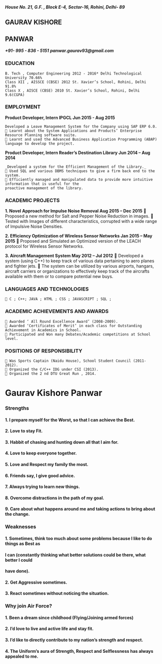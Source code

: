 **_House No. 21, G.F. , Block E-4,_**
**_Sector-16, Rohini, Delhi- 89_**

## GAURAV KISHORE
## PANWAR

**_+91- 995 - 836 - 5151_**
**_panwar.gaurav93@gmail.com_**

### EDUCATION

```
B. Tech , Computer Engineering 2012 - 2016* Delhi Technological University 70.66%
Class XII , AISSCE (CBSE) 2012 St. Xavier’s School, Rohini, Delhi 91.8%
Class X , AISCE (CBSE) 2010 St. Xavier’s School, Rohini, Delhi 9.6(CGPA)
```
### EMPLOYMENT

**Product Developer, Intern IPGCL Jun 2015 - Aug 2015**

```
Developed a Leave Management System for the Company using SAP ERP 6.0.
 Learnt about the System Applications and Products’ Enterprise Resource Planning software suite.
 Learnt and used the Advanced Business Application Programming (ABAP) language to develop the project.
```
**Product Developer, Intern Reader’s Destination Library Jun 2014 – Aug 2014**
```
_Developed a system for the Efficient Management of the Library._
 Used SQL and various DBMS techniques to give a firm back end to the system.
 Efficiently managed and manipulated data to provide more intuitive information that is useful for the
proactive management of the library.
```
### ACADEMIC PROJECTS

**1. Novel Approach for Impulse Noise Removal Aug 2015 – Dec 2015**
 Proposed a new method for Salt and Pepper Noise Reduction in images.
 Tested with Images of different characteristics, corrupted with a wide range of Impulsive Noise Densities.

**2. Efficiency Optimization of Wireless Sensor Networks Jan 2015 – May 2015**
     Proposed and Simulated an Optimized version of the LEACH protocol for Wireless Sensor Networks.

**3. Aircraft Management System May 2012 – Jul 2012**
 Developed a system (using C++) to keep track of various data pertaining to aero planes and fighter jets.
 The system can be utilized by various airports, hangars, aircraft carriers or organizations to effectively keep
track of the aircrafts available with them or to compare potential new buys.

### LANGUAGES AND TECHNOLOGIES
```
 C ; C++; JAVA ; HTML ; CSS ; JAVASCRIPT ; SQL ;
```
### ACADEMIC ACHIEVEMENTS AND AWARDS
```
 Awarded ‘ All Round Excellence Award’ (2008-2009).
 Awarded ‘Certificates of Merit’ in each class for Outstanding Achievement in Academics in School.
 Participated and Won many Debates/Academic competitions at School level.
```
### POSITIONS OF RESPONSIBILITY
```
 Was Sports Captain (Naidu House), School Student Council (2011-2012).
 Organized the C/C++ IDG under CSI (2013).
 Organized the 2 nd DTU Great Run , 2014.
```

# Gaurav Kishore Panwar

### Strengths

#### 1. I prepare myself for the Worst, so that I can achieve the Best.

#### 2. Love to stay Fit.

#### 3. Habbit of chasing and hunting down all that I aim for.

#### 4. Love to keep everyone together.

#### 5. Love and Respect my family the most.

#### 6. Friends say, I give good advice.

#### 7. Always trying to learn new things.

#### 8. Overcome distractions in the path of my goal.

#### 9. Care about what happens around me and taking actions to bring about the change.

### Weaknesses

#### 1. Sometimes, think too much about some problems because I like to do things as Best as

#### I can (constantly thinking what better solutions could be there, what better I could

#### have done).

#### 2. Get Aggressive sometimes.

#### 3. React sometimes without noticing the situation.

### Why join Air Force?

#### 1. Been a dream since childhood (Flying/Joining armed forces)

#### 2. I’d love to live and active life and stay fit.

#### 3. I’d like to directly contribute to my nation’s strength and respect.

#### 4. The Uniform’s aura of Strength, Respect and Selflessness has always appealed to me.


